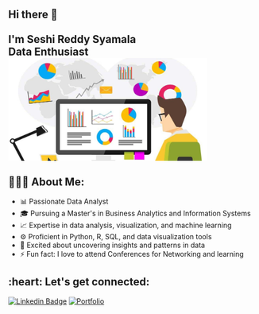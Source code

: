 <div style="display: flex; align-items: center;">
  <div>
    <h2 align="left">
      <abc>
        Hi there 👋<br>
        <br>
        I'm Seshi Reddy Syamala<br>
        Data Enthusiast<br>
          <div>
  <img src="data.jpg" alt="Seshi's Image" width="400" align = "right">
  </div>
      </abc>
    </h2>
  </div>

</div>

<h2 align="left">👨🏻‍💻 About Me:</h2>

- :bar_chart: Passionate Data Analyst
- :mortar_board: Pursuing a Master's in Business Analytics and Information Systems
- :chart_with_upwards_trend: Expertise in data analysis, visualization, and machine learning
- :gear: Proficient in Python, R, SQL, and data visualization tools
- :rocket: Excited about uncovering insights and patterns in data
- :zap: Fun fact: I love to attend Conferences for Networking and learning<br>

<h2 align="left">:heart: Let's get connected:</h2>

[![Linkedin Badge](https://img.shields.io/badge/-Seshi-blue?style=for-the-badge&logo=Linkedin&logoColor=white&link=https://www.linkedin.com/in/ys96/)](https://www.linkedin.com/in/seshi-reddy-syamala/)
[![Portfolio](https://img.shields.io/badge/Portfolio-brightgreen?style=for-the-badge&logo=github&logoColor=white)](https://seshireddys2000.wixsite.com/portfolio)

<!--
**Seshireddysyamala/Seshireddysyamala** is a ✨ _special_ ✨ repository because its `README.md` (this file) appears on your GitHub profile.

Here are some ideas to get you started:

- 🔭 I’m currently working on ...
- 🌱 I’m currently learning ...
- 👯 I’m looking to collaborate on ...
- 🤔 I’m looking for help with ...
- 💬 Ask me about ...
- 📫 How to reach me: ...
- 😄 Pronouns: ...
- ⚡ Fun fact: ...
-->
